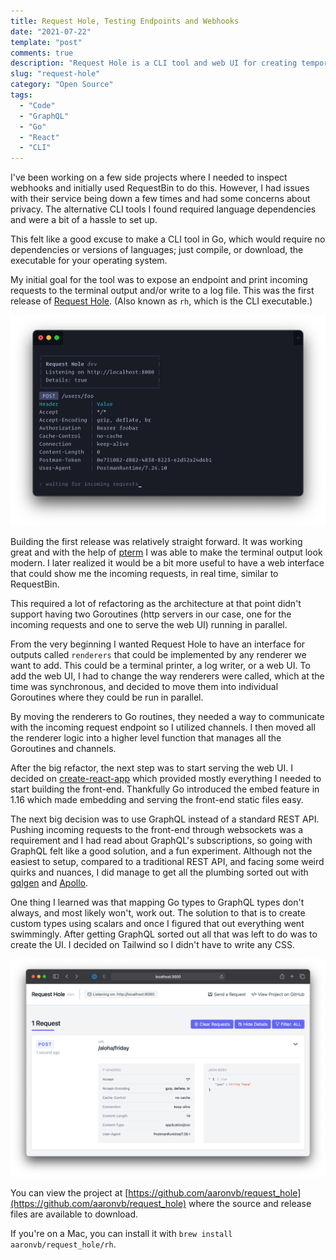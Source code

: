 ```yaml
---
title: Request Hole, Testing Endpoints and Webhooks
date: "2021-07-22"
template: "post"
comments: true
description: "Request Hole is a CLI tool and web UI for creating temporary endpoints for testing requests and webhooks."
slug: "request-hole"
category: "Open Source"
tags:
  - "Code"
  - "GraphQL"
  - "Go"
  - "React"
  - "CLI"
---
```

I've been working on a few side projects where I needed to inspect webhooks and initially used RequestBin to do this. However, I had issues with their service being down a few times and had some concerns about privacy. The alternative CLI tools I found required language dependencies and were a bit of a hassle to set up.

This felt like a good excuse to make a CLI tool in Go, which would require no dependencies or versions of languages; just compile, or download, the executable for your operating system.

My initial goal for the tool was to expose an endpoint and print incoming requests to the terminal output and/or write to a log file. This was the first release of [Request Hole](https://github.com/aaronvb/request_hole). (Also known as `rh`, which is the CLI executable.)

![Request Hole Terminal UI](../assets/request-hole/rh-terminal-ui.jpg)

Building the first release was relatively straight forward. It was working great and with the help of [pterm](https://pterm.sh/) I was able to make the terminal output look modern. I later realized it would be a bit more useful to have a web interface that could show me the incoming requests, in real time, similar to RequestBin.

This required a lot of refactoring as the architecture at that point didn't support having two Goroutines (http servers in our case, one for the incoming requests and one to serve the web UI) running in parallel.

From the very beginning I wanted Request Hole to have an interface for outputs called `renderers` that could be implemented by any renderer we want to add. This could be a terminal printer, a log writer, or a web UI. To add the web UI, I had to change the way renderers were called, which at the time was synchronous, and decided to move them into individual Goroutines where they could be run in parallel.

By moving the renderers to Go routines, they needed a way to communicate with the incoming request endpoint so I utilized channels. I then moved all the renderer logic into a higher level function that manages all the Goroutines and channels.

After the big refactor, the next step was to start serving the web UI. I decided on [create-react-app](https://github.com/facebook/create-react-app) which provided mostly everything I needed to start building the front-end. Thankfully Go introduced the embed feature in 1.16 which made embedding and serving the front-end static files easy.

The next big decision was to use GraphQL instead of a standard REST API. Pushing incoming requests to the front-end through websockets was a requirement and I had read about GraphQL's subscriptions, so going with GraphQL felt like a good solution, and a fun experiment. Although not the easiest to setup, compared to a traditional REST API, and facing some weird quirks and nuances, I did manage to get all the plumbing sorted out with [gqlgen](https://github.com/99designs/gqlgen) and [Apollo](https://www.apollographql.com/).

One thing I learned was that mapping Go types to GraphQL types don't always, and most likely won't, work out. The solution to that is to create custom types using scalars and once I figured that out everything went swimmingly. After getting GraphQL sorted out all that was left to do was to create the UI. I decided on Tailwind so I didn't have to write any CSS.

![Request Hole Web UI](../assets/request-hole/rh-web-ui.jpg)

You can view the project at [https://github.com/aaronvb/request_hole](https://github.com/aaronvb/request_hole) where the source and release files are available to download.

If you're on a Mac, you can install it with `brew install aaronvb/request_hole/rh`.
